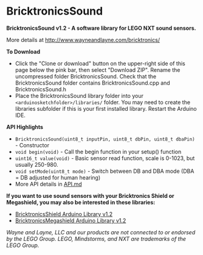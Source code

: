 BricktronicsSound
=================

**BricktronicsSound v1.2 - A software library for LEGO NXT sound sensors.**

More details at http://www.wayneandlayne.com/bricktronics/

**To Download**
* Click the "Clone or download" button on the upper-right side of this page below the pink bar, then select "Download ZIP". Rename the uncompressed folder BricktronicsSound. Check that the BricktronicsSound folder contains BricktronicsSound.cpp and BricktronicsSound.h
* Place the BricktronicsSound library folder into your `<arduinosketchfolder>/libraries/` folder. You may need to create the libraries subfolder if this is your first installed library. Restart the Arduino IDE.

**API Highlights**
* `BricktronicsSound(uint8_t inputPin, uint8_t dbPin, uint8_t dbaPin)` - Constructor
* `void begin(void)` - Call the begin function in your setup() function
* `uint16_t value(void)` - Basic sensor read function, scale is 0-1023, but usually 250-980.
* `void setMode(uint8_t mode)` - Switch between DB and DBA mode (DBA = DB adjusted for human hearing)
* More API details in [API.md](API.md)

**If you want to use sound sensors with your Bricktronics Shield or Megashield, you may also be interested in these libraries:**
* [BricktronicsShield Arduino Library v1.2](https://github.com/wayneandlayne/BricktronicsShield)
* [BricktronicsMegashield Arduino Library v1.2](https://github.com/wayneandlayne/BricktronicsMegashield)

_Wayne and Layne, LLC and our products are not connected to or endorsed by the LEGO Group. LEGO, Mindstorms, and NXT are trademarks of the LEGO Group._

